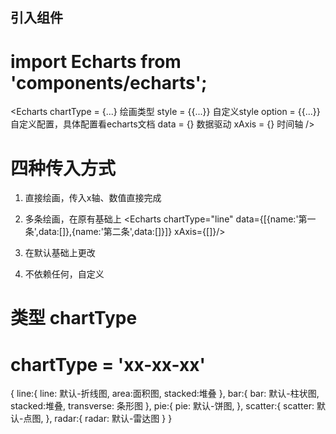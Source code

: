 ## 引入组件
# import Echarts from 'components/echarts';
<Echarts 
    chartType = {...} 绘画类型
    style = {{...}} 自定义style
    option = {{...}} 自定义配置，具体配置看echarts文档
    data = {} 数据驱动
    xAxis = {} 时间轴
/>

# 四种传入方式
1. 直接绘画，传入x轴、数值直接完成
<Echarts chartType="line" data={[]} xAxis={[]}/>

2. 多条绘画，在原有基础上
<Echarts chartType="line" data={[{name:'第一条',data:[]},{name:'第二条',data:[]}]} xAxis={[]}/>

3. 在默认基础上更改
<Echarts chartType="line" option={...}/>

4. 不依赖任何，自定义
<Echarts option={...}/>


# 类型 chartType
# chartType = 'xx-xx-xx'
{
    line:{
        line: 默认-折线图,
        area:面积图,
        stacked:堆叠
    },
    bar:{
        bar: 默认-柱状图,
        stacked:堆叠,
        transverse: 条形图
    },
    pie:{
        pie: 默认-饼图,
    },
    scatter:{
        scatter: 默认-点图,
    },
    radar:{
        radar: 默认-雷达图
    }
}